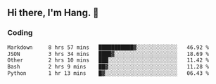 ## Hi there, I'm Hang. 👋

### Coding

<!--START_SECTION:waka-->

```txt
Markdown     8 hrs 57 mins   ███████████▓░░░░░░░░░░░░░   46.92 %
JSON         3 hrs 34 mins   ████▓░░░░░░░░░░░░░░░░░░░░   18.69 %
Other        2 hrs 10 mins   ███░░░░░░░░░░░░░░░░░░░░░░   11.42 %
Bash         2 hrs 9 mins    ██▓░░░░░░░░░░░░░░░░░░░░░░   11.28 %
Python       1 hr 13 mins    █▓░░░░░░░░░░░░░░░░░░░░░░░   06.43 %
```

<!--END_SECTION:waka-->
